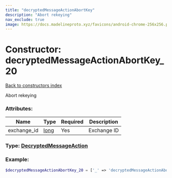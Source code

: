 ```yaml
---
title: "decryptedMessageActionAbortKey"
description: "Abort rekeying"
nav_exclude: true
image: https://docs.madelineproto.xyz/favicons/android-chrome-256x256.png
---
```

# Constructor: decryptedMessageActionAbortKey\_20  
[Back to constructors index](index.md)



Abort rekeying

### Attributes:

| Name     |    Type       | Required | Description |
|----------|---------------|----------|-------------|
|exchange\_id|[long](../types/long.md) | Yes|Exchange ID|



### Type: [DecryptedMessageAction](../types/DecryptedMessageAction.md)


### Example:

```php
$decryptedMessageActionAbortKey_20 = ['_' => 'decryptedMessageActionAbortKey', 'exchange_id' => long];
```  
